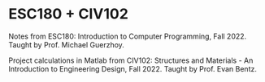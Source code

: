 # ESC180 + CIV102
Notes from ESC180: Introduction to Computer Programming, Fall 2022. Taught by Prof. Michael Guerzhoy.

Project calculations in Matlab from CIV102: Structures and Materials - An Introduction to Engineering Design, Fall 2022. Taught by Prof. Evan Bentz.
